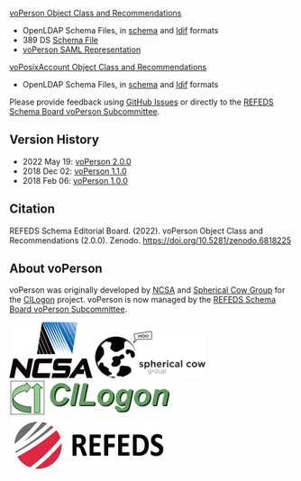 [voPerson Object Class and Recommendations](https://github.com/voperson/voperson/blob/main/voPerson.md)
  * OpenLDAP Schema Files, in [schema](https://github.com/voperson/voperson/blob/main/schema/openldap/voperson.schema) and [ldif](https://github.com/voperson/voperson/blob/main/schema/openldap/voperson.ldif) formats
  * 389 DS [Schema File](https://github.com/voperson/voperson/blob/main/schema/389-ds/voperson.ldif) 
  * [voPerson SAML Representation](https://github.com/voperson/voperson/blob/main/aux/voPerson-SAML.md)

[voPosixAccount Object Class and Recommendations](https://github.com/voperson/voperson/blob/main/voPosixAccount.md)
  * OpenLDAP Schema Files, in [schema](https://github.com/voperson/voperson/blob/main/schema/openldap/voposixaccount.schema) and [ldif](https://github.com/voperson/voperson/blob/main/schema/openldap/voposixaccount.ldif) formats

Please provide feedback using [GitHub Issues](https://github.com/voperson/voperson/issues) or directly to the [REFEDS Schema Board voPerson Subcommittee](https://wiki.refeds.org/display/STAN/voPerson+subcommittee).

## Version History

* 2022 May 19: [voPerson 2.0.0](https://github.com/voperson/voperson/tree/2.0.0)
* 2018 Dec 02: [voPerson 1.1.0](https://github.com/voperson/voperson/tree/1.1.0)
* 2018 Feb 06: [voPerson 1.0.0](https://github.com/voperson/voperson/tree/1.0.0)

## Citation

REFEDS Schema Editorial Board. (2022). voPerson Object Class and Recommendations (2.0.0). Zenodo. https://doi.org/10.5281/zenodo.6818225

## About voPerson

voPerson was originally developed by [NCSA](http://www.ncsa.illinois.edu/) and [Spherical Cow Group](http://sphericalcowgroup.com/) for the [CILogon](http://www.cilogon.org/) project. voPerson is now managed by the [REFEDS Schema Board voPerson Subcommittee](https://wiki.refeds.org/display/STAN/voPerson+subcommittee).

![NCSA](logos/ncsa-logo.png) ![Spherical Cow Group](logos/scg-logo.png) ![CILogon](logos/cilogon-logo.png) ![REFEDS](logos/refeds-logo.jpg)
